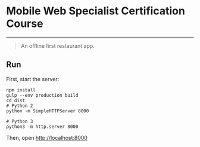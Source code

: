 # Mobile Web Specialist Certification Course
---

> An offline first restaurant app.

## Run

First, start the server:

```shell
npm install
gulp --env production build
cd dist
# Python 2
python -m SimpleHTTPServer 8000

# Python 3
python3 -m http.server 8000
```

Then, open [http://localhost:8000](http://localhost:8000/)

